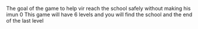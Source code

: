 The goal of the game to help vir reach the school safely without making his imun 0
This game will have 6 levels and you will find the school and the end of the last level